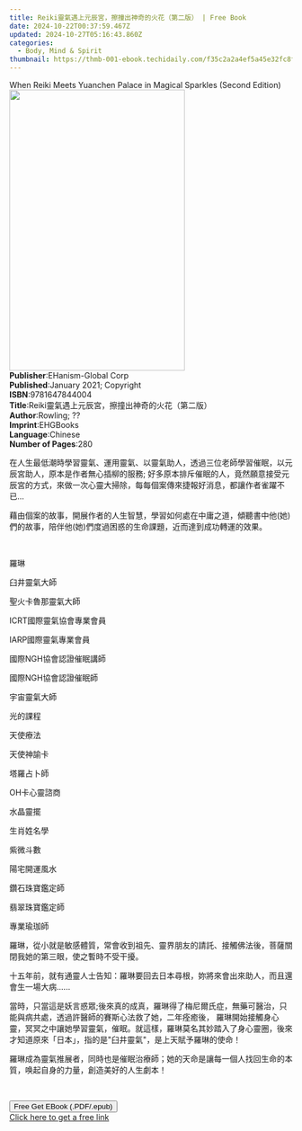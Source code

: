 ```yaml
---
title: Reiki靈氣遇上元辰宮，擦撞出神奇的火花（第二版） | Free Book
date: 2024-10-22T00:37:59.467Z
updated: 2024-10-27T05:16:43.860Z
categories:
  - Body, Mind & Spirit
thumbnail: https://thmb-001-ebook.techidaily.com/f35c2a2a4ef5a45e32fc8f1d1d5c4678cc49122e4dd39d26360f7338802ba1f1.jpg
---
```

<main id="book-container">
  <div class="flex flex-col">
    <div class="book-brief flex-1 py-6 px-4 sm:p-6 md:py-10 md:px-8">
      <!-- brief-->
      <div class="book-brief-main">
        When Reiki Meets Yuanchen Palace in Magical Sparkles (Second Edition)
      </div>
    </div>
    <div
      class="book-meta-info flex-1 grid gap-4 col-start-1 col-end-3 row-start-1 sm:mb-6 sm:grid-cols-4 lg:gap-6 lg:col-start-2 lg:row-end-6 lg:row-span-6 lg:mb-0"
    >
      <div
        class="book-meta-info-left place-content-center mt-4 p-4 text-sm leading-6 col-start-2 col-span-2 dark:text-slate-400"
      >
        <img
          class="w-full h-500 object-cover rounded-lg sm:h-255 sm:col-span-2 lg:col-span-full"
          src="https://img-001-ebook.techidaily.com/b5504596c2ff926e61464db6c3312f0688a19b4ed493cf4b3e6499769d1b5818.jpg"
          alt=""
          width="312"
          height="500"
        />
      </div>
      <div
        class="book-meta-info-right mt-2 col-start-1 row-start-2 col-span-3 self-center"
      >
        <!-- meta data  -->
        <div class="flex flex-col px-4 md:px-8">
          <div class="flex-1">
            <strong>Publisher</strong>:<span class="px-2"
              >EHanism-Global Corp</span
            >
          </div>
          <div class="flex-1">
            <strong>Published</strong>:<span class="px-2"
              >January 2021; Copyright</span
            >
          </div>
          <div class="flex-1">
            <strong>ISBN</strong>:<span class="px-2">9781647844004</span>
          </div>
          <div class="flex-1">
            <strong>Title</strong>:<span class="px-2"
              >Reiki靈氣遇上元辰宮，擦撞出神奇的火花（第二版）</span
            >
          </div>
          <div class="flex-1">
            <strong>Author</strong>:<span class="px-2">Rowling; ??</span>
          </div>
          <div class="flex-1">
            <strong>Imprint</strong>:<span class="px-2">EHGBooks</span>
          </div>
          <div class="flex-1">
            <strong>Language</strong>:<span class="px-2">Chinese</span>
          </div>
          <div class="flex-1">
            <strong>Number of Pages</strong>:<span class="px-2">280</span>
          </div>
        </div>
      </div>
    </div>
    <div class="book-description flex-1 py-6 px-4 sm:p-6 md:py-10 md:px-8">
      <div class="book-description-main">
        <div accordion-content="" id="description">
          <p>
            在人生最低潮時學習靈氣、運用靈氣、以靈氣助人，透過三位老師學習催眠，以元辰宮助人，原本是作者無心插柳的服務;
            好多原本排斥催眠的人，竟然願意接受元辰宮的方式，來做一次心靈大掃除，每每個案傳來捷報好消息，都讓作者雀躍不已...
          </p>
          <p>
            藉由個案的故事，開展作者的人生智慧，學習如何處在中庸之道，傾聽書中他(她)們的故事，陪伴他(她)們度過困惑的生命課題，近而達到成功轉運的效果。
          </p>
          <p><br /></p>
          <p>羅琳</p>
          <p>臼井靈氣大師</p>
          <p>聖火卡魯那靈氣大師</p>
          <p>ICRT國際靈氣協會專業會員</p>
          <p>IARP國際靈氣專業會員</p>
          <p>國際NGH協會認證催眠講師</p>
          <p>國際NGH協會認證催眠師</p>
          <p>宇宙靈氣大師</p>
          <p>光的課程</p>
          <p>天使療法</p>
          <p>天使神諭卡</p>
          <p>塔羅占卜師</p>
          <p>OH卡心靈諮商</p>
          <p>水晶靈擺</p>
          <p>生肖姓名學</p>
          <p>紫微斗數</p>
          <p>陽宅開運風水</p>
          <p>鑽石珠寶鑑定師</p>
          <p>翡翠珠寶鑑定師</p>
          <p>專業瑜珈師</p>
          <p></p>
          <p>
            羅琳，從小就是敏感體質，常會收到祖先、靈界朋友的請託、接觸佛法後，菩薩關閉我她的第三眼，使之暫時不受干擾。
          </p>
          <p>
            十五年前，就有通靈人士告知：羅琳要回去日本尋根，妳將來會出來助人，而且還會生一場大病......
          </p>
          <p>
            當時，只當這是妖言惑眾;後來真的成真，羅琳得了梅尼爾氏症，無藥可醫治，只能與病共處，透過許醫師的賽斯心法救了她，二年痊癒後，
            羅琳開始接觸身心靈，冥冥之中讓她學習靈氣，催眠。就這樣，羅琳莫名其妙踏入了身心靈圈，後來才知道原來「日本」，指的是"臼井靈氣"，是上天賦予羅琳的使命！
          </p>
          <p>
            羅琳成為靈氣推展者，同時也是催眠治療師；她的天命是讓每一個人找回生命的本質，唤起自身的力量，創造美好的人生劇本！
          </p>
          <p></p>
          <p><br /></p>
        </div>
        <div class="accordion-fader"></div>
      </div>
    </div>
    <div class="book-excerpts flex-1 py-6 px-4 sm:p-6 md:py-10 md:px-8"></div>
    <div
      class="book-about-author flex-1 py-6 px-4 sm:p-6 md:py-10 md:px-8"
    ></div>
    <div class="book-free-get flex-1 py-6 px-4 sm:p-6 md:py-10 md:px-8">
      <button
        id="btn-free-get"
        class="bg-blue-500 hover:bg-blue-700 text-white font-bold py-2 px-4 rounded"
      >
        Free Get EBook (.PDF/.epub)
      </button>
      <div id="countdown-display" class="px-2 text-lg mt-2"></div>
      <a
        id="free-link"
        class="hidden bg-blue-500 hover:bg-blue-700 text-white font-bold py-2 px-4 rounded"
        href="https://www.ebooks.com/en-us/book/210193921/reiki/rowling/"
        target="_blank"
        >Click here to get a free link</a
      >
    </div>
    <script>
      let countdownTime = 0;
      let countdownInterval = null;
      document
        .getElementById('btn-free-get')
        .addEventListener('click', startCountdown);
      function startCountdown() {
        countdownTime = new Date().getTime() + 60000 * 3;
        countdownInterval = setInterval(updateCountdown, 1000);
        document.getElementById('btn-free-get').disabled = true;
        document
          .getElementById('btn-free-get')
          .classList.add('bg-gray-500', 'cursor-not-allowed');
      }
      function updateCountdown() {
        let currentTime = new Date().getTime();
        let timeLeft = countdownTime - currentTime;
        let secondsLeft = Math.floor(timeLeft / 1000);
        document.getElementById('countdown-display').innerHTML =
          `Remaining time: ${secondsLeft} seconds.`;
        if (secondsLeft <= 0) {
          clearInterval(countdownInterval);
          document.getElementById('btn-free-get').classList.add('hidden');
          document.getElementById('free-link').classList.remove('hidden');
          document.getElementById('countdown-display').innerHTML = '';
        }
      }
    </script>
  </div>
</main>

<ins class="adsbygoogle"
      style="display:block"
      data-ad-client="ca-pub-7571918770474297"
      data-ad-slot="8358498916"
      data-ad-format="auto"
      data-full-width-responsive="true"></ins>
    